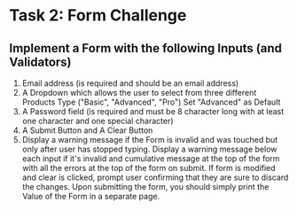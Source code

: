 # Task 2: Form Challenge

## Implement a Form with the following Inputs (and Validators)

1.	Email address (is required and should be an email address)
2.	A Dropdown which allows the user to select from three different Products Type ("Basic", "Advanced", "Pro") Set "Advanced" as Default
3.	A Password field (is required and must be 8 character long with at least one character and one special character)
4.	A Submit Button and A Clear Button
5.	Display a warning message if the Form is invalid and was touched but only after user has stopped typing. Display a warning message below each input if it's invalid and cumulative message at the top of the form with all the errors at the top of the form on submit. If form is modified and clear is clicked, prompt user confirming that they are sure to discard the changes. Upon submitting the form, you should simply print the Value of the Form in a separate page.